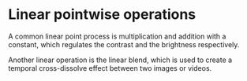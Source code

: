 # Linear pointwise operations

A common linear point process is multiplication and addition with a constant, which regulates the contrast and the brightness respectively.

Another linear operation is the linear blend, which is used to create a temporal cross-dissolve effect between two images or videos.
